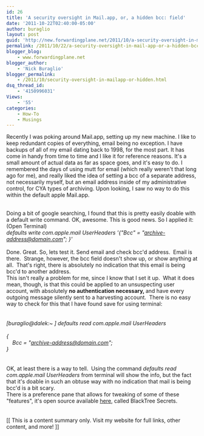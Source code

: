```yaml
---
id: 26
title: 'A security oversight in Mail.app, or, a hidden bcc: field'
date: '2011-10-22T02:40:00-05:00'
author: buraglio
layout: post
guid: 'http://new.forwardingplane.net/2011/10/a-security-oversight-in-mail-app-or-a-hidden-bcc-field/'
permalink: /2011/10/22/a-security-oversight-in-mail-app-or-a-hidden-bcc-field/
blogger_blog:
    - www.forwardingplane.net
blogger_author:
    - 'Nick Buraglio'
blogger_permalink:
    - /2011/10/security-oversight-in-mailapp-or-hidden.html
dsq_thread_id:
    - '4150996031'
Views:
    - '55'
categories:
    - How-To
    - Musings
---
```


Recently I was poking around Mail.app, setting up my new machine. I like to keep redundant copies of everything, email being no exception.  I have backups of all of my email dating back to 1998, for the most part.  It has come in handy from time to time and I like it for reference reasons.  It's a small amount of actual data as far as space goes, and it's easy to do.   I remembered the days of using mutt for email (which really weren't that long ago for me), and really liked the idea of setting a bcc of a separate address, not necessarily myself, but an email address inside of my administrative control, for CYA types of archiving.  Upon looking, I saw no way to do this within the default apple Mail.app.   <br /><br /><div style="clear: both; text-align: center;"></div>Doing a bit of google searching, I found that this is pretty easily doable with a default write command.  OK, awesome.  This is good news.  So I applied it:<br />(Open Terminal)<br /><i>defaults write com.apple.mail UserHeaders '{"Bcc" = "archive-address@domain.com"; }' </i><br /><br />Done. Great. So, lets test it. Send email and check bcc'd address.  Email is there.  Strange, however, the bcc field doesn't show up, or show anything at all.  That's right, there is absolutely no indication that this email is being bcc'd to another address. <br />This isn't really a problem for me, since I know that I set it up.  What it does mean, though, is that this could be applied to an unsuspecting user account, with absolutely <b>no authentication necessary, </b>and have every outgoing message silently sent to a harvesting account.  There is no easy way to check for this that I have found save for using terminal:<br /><br /><br /><i>[buraglio@dalek:~ ] defaults read com.apple.mail UserHeaders                                   </i><br /><i>{</i><br /><i>    Bcc = "archive-address@domain.com";</i><br /><i>}</i><br /><div><br /></div><br />OK, at least there is a way to tell.  Using the command <i>defaults read com.apple.mail UserHeaders </i>from terminal will show the info, but the fact that it's doable in such an obtuse way with no indication that mail is being bcc'd is a bit scary. <br />There is a preference pane that allows for tweaking of some of these "features", it's open source available <a href="http://secrets.blacktree.com/">here</a>, called BlackTree Secrets. <br /><br /><br /><div>[[ This is a content summary only. Visit my website for full links, other content, and more! ]]</div>
